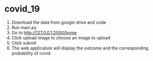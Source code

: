 # covid_19

1. Download the data from google drive and code
2. Run main.py
3. Go to http://127.0.0.1:2000/home 
4. Click upload image to choose an image to upload
5. Click submit
6. The web application will display the outcome and the corresponding probability of covid
